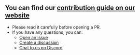 ## You can find our [contribution guide on our website][contributing]

- Please read it carefully before opening a PR.
- If you have any questions, you can:
  - [Open an issue][issues]
  - [Create a discussion][discussions]
  - [Chat to us on Discord][discord]

<!-- prettier-ignore-start -->
[contributing]: https://taskfile.dev/contributing
[issues]: https://github.com/go-task/vscode-task/issues
[discussions]: https://github.com/go-task/vscode-task/discussions
[discord]: https://discord.gg/6TY36E39UK
<!-- prettier-ignore-end -->
